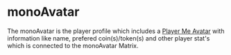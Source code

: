 # monoAvatar
The monoAvatar is the player profile which includes a <a href="https://pbs.twimg.com/media/FQ0ZFK0aUAAgIvb?format=jpg&name=small">Player Me Avatar</a> with information like name, prefered coin(s)/token(s) and other player stat's which is connected to the monoAvatar Matrix.
